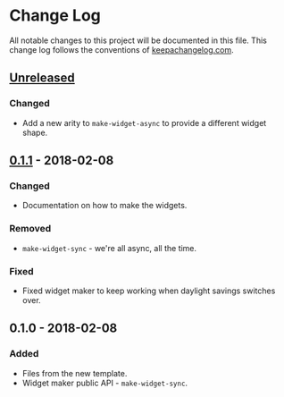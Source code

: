 # Change Log
All notable changes to this project will be documented in this file. This change log follows the conventions of [keepachangelog.com](http://keepachangelog.com/).

## [Unreleased]
### Changed
- Add a new arity to `make-widget-async` to provide a different widget shape.

## [0.1.1] - 2018-02-08
### Changed
- Documentation on how to make the widgets.

### Removed
- `make-widget-sync` - we're all async, all the time.

### Fixed
- Fixed widget maker to keep working when daylight savings switches over.

## 0.1.0 - 2018-02-08
### Added
- Files from the new template.
- Widget maker public API - `make-widget-sync`.

[Unreleased]: https://github.com/your-name/discord-clojurebot/compare/0.1.1...HEAD
[0.1.1]: https://github.com/your-name/discord-clojurebot/compare/0.1.0...0.1.1
